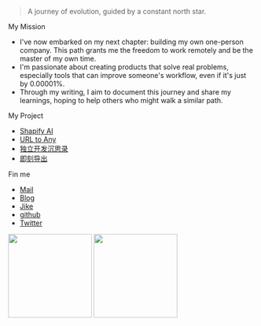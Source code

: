 <!--
**wujieli0207/wujieli0207** is a ✨ _special_ ✨ repository because its `README.md` (this file) appears on your GitHub profile.

Here are some ideas to get you started:

- 🔭 I’m currently working on ...
- 🌱 I’m currently learning ...
- 👯 I’m looking to collaborate on ...
- 🤔 I’m looking for help with ...
- 💬 Ask me about ...
- 📫 How to reach me: ...
- 😄 Pronouns: ...
- ⚡ Fun fact: ...
-->

> A journey of evolution, guided by a constant north star.

My Mission

- I've now embarked on my next chapter: building my own one-person company. This path grants me the freedom to work remotely and be the master of my own time.
- I'm passionate about creating products that solve real problems, especially tools that can improve someone's workflow, even if it's just by 0.00001%.
- Through my writing, I aim to document this journey and share my learnings, hoping to help others who might walk a similar path.

My Project

- [Shapify AI](https://www.shapify.ai/)
- [URL to Any](https://www.urltoany.com/)
- [独立开发沉思录](https://hackthinking.com/)
- [即刻导出](https://jike-export.wujieli.com/)

Fin me

- [Mail](mailto:wujieli0207@outlook.com)
- [Blog](https://www.wujieli.com/)
- [Jike](https://web.okjike.com/u/737645D8-42B5-4B4F-9687-DCA50D85DE1A)
- [github](https://github.com/wujieli0207)
- [Twitter](https://x.com/li_wujie)


<div align="left">
<span>  </span>
<img height="170px" src="https://github-readme-stats.vercel.app/api?username=wujieli0207&count_private=true&show_icons=true&theme=radical" /><span>  </span><img height="170px" src="https://github-readme-stats.vercel.app/api/top-langs/?username=wujieli0207&layout=compact&langs_count=8&theme=radical" />
<span>  </span>
</div>
